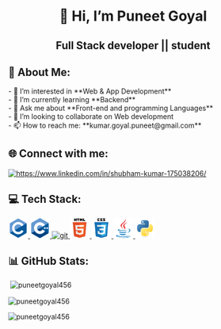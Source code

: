 <h1 align="center">👋 Hi, I’m Puneet Goyal</h1>
<h2 align="center">Full Stack developer || student</h2>

<h2 align="left">💫 About Me:</h2>
- 👀 I’m interested in **Web & App Development** <br>
- 🌱 I’m currently learning **Backend** <br>
- 💬 Ask me about **Front-end and programming Languages** <br>
- 💞️ I’m looking to collaborate on Web development <br>
- 📫 How to reach me: **kumar.goyal.puneet@gmail.com** <br>

<h2 align="left">🌐 Connect with me:</h2>
<p align="left">
<a href="https://www.linkedin.com/in/puneet-goyal-20a330203/" target="blank"><img align="center" src="https://raw.githubusercontent.com/rahuldkjain/github-profile-readme-generator/master/src/images/icons/Social/linked-in-alt.svg" alt="https://www.linkedin.com/in/shubham-kumar-175038206/" height="30" width="40" /></a>
</p>

<h2 align="left">💻 Tech Stack:</h2>
<p align="left"> <a href="https://www.cprogramming.com/" target="_blank"> <img src="https://raw.githubusercontent.com/devicons/devicon/master/icons/c/c-original.svg" alt="c" width="40" height="40"/> </a>
<a href="https://www.w3schools.com/cpp/" target="_blank"> <img src="https://raw.githubusercontent.com/devicons/devicon/master/icons/cplusplus/cplusplus-original.svg" alt="cplusplus" width="40" height="40"/> </a> 
<a href="https://git-scm.com/" target="_blank"> <img src="https://www.vectorlogo.zone/logos/git-scm/git-scm-icon.svg" alt="git" width="40" height="40"/> </a>
<a href="https://www.w3.org/html/" target="_blank"> <img src="https://raw.githubusercontent.com/devicons/devicon/master/icons/html5/html5-original-wordmark.svg" alt="html5" width="40" height="40"/> </a>
<a href="https://www.w3schools.com/css/" target="_blank"> <img src="https://raw.githubusercontent.com/devicons/devicon/master/icons/css3/css3-original-wordmark.svg" alt="css3" width="40" height="40"/> </a>
<a href="https://www.java.com" target="_blank"> <img src="https://raw.githubusercontent.com/devicons/devicon/master/icons/java/java-original.svg" alt="java" width="40" height="40"/> </a>
<a href="https://www.python.org" target="_blank"> <img src="https://raw.githubusercontent.com/devicons/devicon/master/icons/python/python-original.svg" alt="python" width="40" height="40"/> </a> </p>

<h2 align="left">📊 GitHub Stats:</h2>

<p>&nbsp;<img align="center" src="https://github-readme-stats.vercel.app/api?username=puneetgoyal456&show_icons=true&locale=en" alt="puneetgoyal456" /></p>

<p><img align="center" src="https://github-readme-streak-stats.herokuapp.com/?user=puneetgoyal456&" alt="puneetgoyal456" /></p>

<p><img align="left" src="https://github-readme-stats.vercel.app/api/top-langs?username=puneetgoyal456&show_icons=true&locale=en&layout=compact" alt="puneetgoyal456" /></p>

<br>
<!-- <p align="left"> <img src="https://komarev.com/ghpvc/?username=puneetgoyal456&label=Profile%20views&color=0e75b6&style=flat" alt="puneetgoyal456" /> </p> -->
